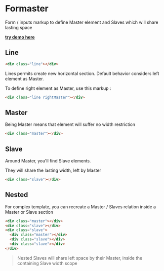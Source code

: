 Formaster
=========

Form / inputs markup to define Master element and Slaves which will share lasting space

**[try demo here](http://cssdesk.com/Y3SRX)**

Line
----

```html
<div class="line"></div>
```

Lines permits create new horizontal section. Default behavior considers left element as Master.

To define right element as Master, use this markup :

```html
<div class="line rightMaster"></div>
```

Master
------

Being Master means that element will suffer no width restriction

```html
<div class="master"></div>
```

Slave
-----

Around Master, you'll find Slave elements.

They will share the lasting width, left by Master

```html
<div class="slave"></div>
```

Nested
------

For complex template, you can recreate a Master / Slaves relation inside a Master or Slave section

```html 
<div class="master"></div>
<div class="slave"></div>
<div class="slave">
  <div class="master"></div>
  <div class="slave"></div>
  <div class="slave"></div>
</div>
```

> Nested Slaves will share left space by their Master, inside the containing Slave width scope